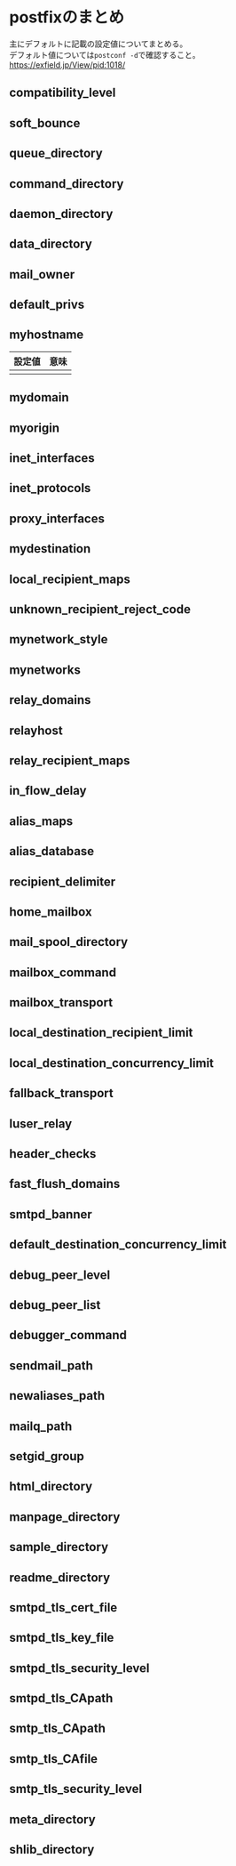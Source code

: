 # postfixのまとめ
主にデフォルトに記載の設定値についてまとめる。  
デフォルト値については`postconf -d`で確認すること。  
https://exfield.jp/View/pid:1018/
## compatibility_level
## soft_bounce
## queue_directory
## command_directory
## daemon_directory
## data_directory
## mail_owner
## default_privs
## myhostname
|設定値|意味|
|:---|:---|
|||
## mydomain
## myorigin
## inet_interfaces
## inet_protocols
## proxy_interfaces
## mydestination
## local_recipient_maps
## unknown_recipient_reject_code
## mynetwork_style
## mynetworks
## relay_domains
## relayhost
## relay_recipient_maps
## in_flow_delay
## alias_maps
## alias_database
## recipient_delimiter
## home_mailbox
## mail_spool_directory
## mailbox_command
## mailbox_transport
## local_destination_recipient_limit
## local_destination_concurrency_limit
## fallback_transport
## luser_relay
## header_checks
## fast_flush_domains
## smtpd_banner
## default_destination_concurrency_limit
## debug_peer_level
## debug_peer_list
## debugger_command
## sendmail_path
## newaliases_path
## mailq_path
## setgid_group
## html_directory
## manpage_directory
## sample_directory
## readme_directory
## smtpd_tls_cert_file
## smtpd_tls_key_file
## smtpd_tls_security_level
## smtpd_tls_CApath
## smtp_tls_CApath
## smtp_tls_CAfile
## smtp_tls_security_level
## meta_directory
## shlib_directory
